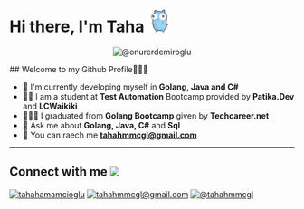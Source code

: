 # Hi there, I'm Taha <img src="https://github.com/jmhobbs/party-gopher/blob/master/dancing-gopher.gif?raw=true" width="40" height="40" />

<p align="center">
<img src="https://marcofranssen.nl/images/951957866431d77793480aba8bb624da2f6b3fb2.gif" alt="@onurerdemiroglu" height="300" width="500" />
 </p>
## Welcome to my Github Profile🙋🏽‍♀️

- 🌱 I'm currently developing myself in **Golang, Java and C#**
- 🧑‍🎓 I am a student at **Test Automation** Bootcamp provided by **Patika.Dev** and **LCWaikiki**
- 🧑🏽‍🎓 I graduated from **Golang Bootcamp** given by **Techcareer.net**
- 💬 Ask me about **Golang, Java, C#** and **Sql**
- 📧 You can raech me **tahahmmcgl@gmail.com**
- - -

<h2> Connect with me <img src='https://c.tenor.com/oE7XBnCpB2gAAAAi/rylsee-tooshytorap.gif' width="50px"> </h2>
<p align="left">
<a href="https://www.linkedin.com/in/tahahamamcioglu/" target="blank"><img align="center" src="https://raw.githubusercontent.com/rahuldkjain/github-profile-readme-generator/master/src/images/icons/Social/linked-in-alt.svg" alt="tahahamamcioglu" height="30" width="40" /></a>
<a href="mailto:tahahmmcgl@gmail.com" target="blank"><img align="center" src="https://upload.wikimedia.org/wikipedia/commons/7/7e/Gmail_icon_%282020%29.svg" alt="tahahmmcgl@gmail.com" height="30" width="40" /></a>
<a href="https://app.patika.dev/tahahmmcgl" target="blank"><img align="center" src="https://user-images.githubusercontent.com/35347777/144942844-9ea9da41-9689-416e-b1a5-5731678a500f.png" alt="@tahahmmcgl" height="30" width="50" /></a>

